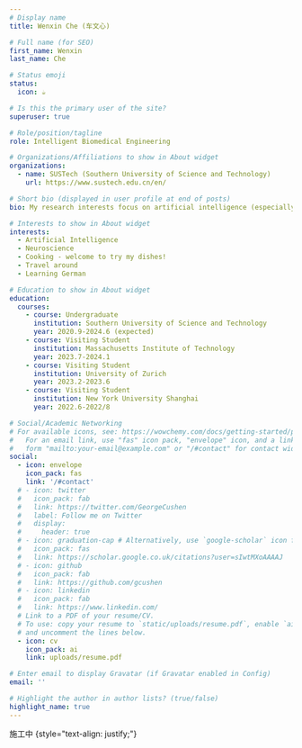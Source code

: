 ```yaml
---
# Display name
title: Wenxin Che (车文心)

# Full name (for SEO)
first_name: Wenxin
last_name: Che

# Status emoji
status:
  icon: ☕️

# Is this the primary user of the site?
superuser: true

# Role/position/tagline
role: Intelligent Biomedical Engineering

# Organizations/Affiliations to show in About widget
organizations:
  - name: SUSTech (Southern University of Science and Technology)
    url: https://www.sustech.edu.cn/en/

# Short bio (displayed in user profile at end of posts)
bio: My research interests focus on artificial intelligence (especially the spiking neural networks and transfer learning models) for neuroscience.

# Interests to show in About widget
interests:
  - Artificial Intelligence
  - Neuroscience
  - Cooking - welcome to try my dishes!
  - Travel around
  - Learning German

# Education to show in About widget
education:
  courses:
    - course: Undergraduate
      institution: Southern University of Science and Technology
      year: 2020.9-2024.6 (expected)
    - course: Visiting Student
      institution: Massachusetts Institute of Technology
      year: 2023.7-2024.1
    - course: Visiting Student
      institution: University of Zurich
      year: 2023.2-2023.6
    - course: Visiting Student
      institution: New York University Shanghai
      year: 2022.6-2022/8

# Social/Academic Networking
# For available icons, see: https://wowchemy.com/docs/getting-started/page-builder/#icons
#   For an email link, use "fas" icon pack, "envelope" icon, and a link in the
#   form "mailto:your-email@example.com" or "/#contact" for contact widget.
social:
  - icon: envelope
    icon_pack: fas
    link: '/#contact'
  # - icon: twitter
  #   icon_pack: fab
  #   link: https://twitter.com/GeorgeCushen
  #   label: Follow me on Twitter
  #   display:
  #     header: true
  # - icon: graduation-cap # Alternatively, use `google-scholar` icon from `ai` icon pack
  #   icon_pack: fas
  #   link: https://scholar.google.co.uk/citations?user=sIwtMXoAAAAJ
  # - icon: github
  #   icon_pack: fab
  #   link: https://github.com/gcushen
  # - icon: linkedin
  #   icon_pack: fab
  #   link: https://www.linkedin.com/
  # Link to a PDF of your resume/CV.
  # To use: copy your resume to `static/uploads/resume.pdf`, enable `ai` icons in `params.yaml`,
  # and uncomment the lines below.
  - icon: cv
    icon_pack: ai
    link: uploads/resume.pdf

# Enter email to display Gravatar (if Gravatar enabled in Config)
email: ''

# Highlight the author in author lists? (true/false)
highlight_name: true
---
```


施工中
{style="text-align: justify;"}
